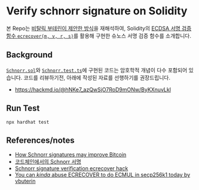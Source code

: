 # Verify schnorr signature on Solidity
본 Repo는 [비탈릭 부테린이 제안한 방식](https://ethresear.ch/t/you-can-kinda-abuse-ecrecover-to-do-ecmul-in-secp256k1-today/2384/1)을 재해석하여, 
Solidity의 [ECDSA 서명 검증 함수 `ecrecover(m, v, r, s)`](https://docs.soliditylang.org/en/latest/cheatsheet.html#mathematical-and-cryptographic-functions)를 활용해 구현한 슈노스 서명 검증 함수를 소개합니다.

## Background
[`Schnorr.sol`](./contracts/Schnorr.sol)와 [`Schnorr.test.ts`](./test/Schnorr.test.ts)에 구현된 코드는 암호학적 개념이 다수 포함되어 있습니다. 코드를 리뷰하기전, 아래에 작성된 자료를 선행하기를 권장드립니다.
- https://hackmd.io/@hNKe7_azQwSjO7RoD9mONw/ByKXnuvLkl

## Run Test
```
npx hardhat test
```

## References/notes
- [How Schnorr signatures may improve Bitcoin](https://medium.com/cryptoadvance/how-schnorr-signatures-may-improve-bitcoin-91655bcb4744)
- [코드체인에서의 Schnorr 서명](https://medium.com/codechain-kr/%EC%BD%94%EB%93%9C%EC%B2%B4%EC%9D%B8%EC%97%90%EC%84%9C%EC%9D%98-schnorr-signatures-e32754dccad6)
- [Schnorr signature verification ecrecover hack](https://hackmd.io/@nZ-twauPRISEa6G9zg3XRw/SyjJzSLt9)
- [You can *kinda* abuse ECRECOVER to do ECMUL in secp256k1 today by vbuterin](https://ethresear.ch/t/you-can-kinda-abuse-ecrecover-to-do-ecmul-in-secp256k1-today/2384/5)